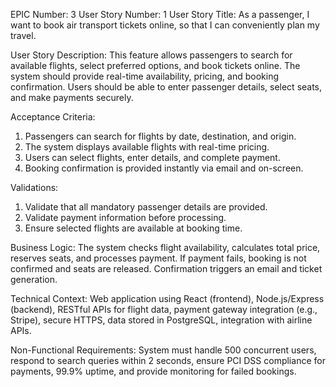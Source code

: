 EPIC Number: 3
User Story Number: 1
User Story Title: As a passenger, I want to book air transport tickets online, so that I can conveniently plan my travel.

User Story Description: This feature allows passengers to search for available flights, select preferred options, and book tickets online. The system should provide real-time availability, pricing, and booking confirmation. Users should be able to enter passenger details, select seats, and make payments securely.

Acceptance Criteria:
1. Passengers can search for flights by date, destination, and origin.
2. The system displays available flights with real-time pricing.
3. Users can select flights, enter details, and complete payment.
4. Booking confirmation is provided instantly via email and on-screen.

Validations:
1. Validate that all mandatory passenger details are provided.
2. Validate payment information before processing.
3. Ensure selected flights are available at booking time.

Business Logic: The system checks flight availability, calculates total price, reserves seats, and processes payment. If payment fails, booking is not confirmed and seats are released. Confirmation triggers an email and ticket generation.

Technical Context: Web application using React (frontend), Node.js/Express (backend), RESTful APIs for flight data, payment gateway integration (e.g., Stripe), secure HTTPS, data stored in PostgreSQL, integration with airline APIs.

Non-Functional Requirements: System must handle 500 concurrent users, respond to search queries within 2 seconds, ensure PCI DSS compliance for payments, 99.9% uptime, and provide monitoring for failed bookings.